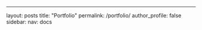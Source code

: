 ---
layout: posts
title: "Portfolio"
permalink: /portfolio/
author_profile: false
sidebar: 
  nav: docs
